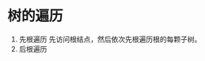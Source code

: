 


# 树的遍历

1. 先根遍历
先访问根结点，然后依次先根遍历根的每颗子树。
2. 后根遍历
<!--stackedit_data:
eyJoaXN0b3J5IjpbMTMzMzkyMDQ3MF19
-->